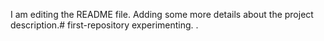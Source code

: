 I am editing the README file. Adding some more details about the project description.# first-repository
experimenting.
.
